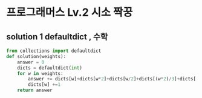 # 프로그래머스 Lv.2 시소 짝꿍

## solution 1 defaultdict , 수학

```python
from collections import defaultdict
def solution(weights):
    answer = 0
    dicts = defaultdict(int)
    for w in weights:
        answer += dicts[w]+dicts[w*2]+dicts[w/2]+dicts[(w*2)/3]+dicts[(w*3)/2]+dicts[(w*4)/3]+dicts[(w*3)/4]
        dicts[w] +=1
    return answer
```
